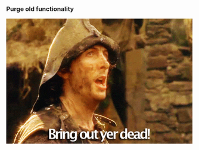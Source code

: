 ### Purge old functionality

!["Bring out yer dead" bit from Monty Python and the Holy Grail](resources/bring-out-yer-dead.gif)
